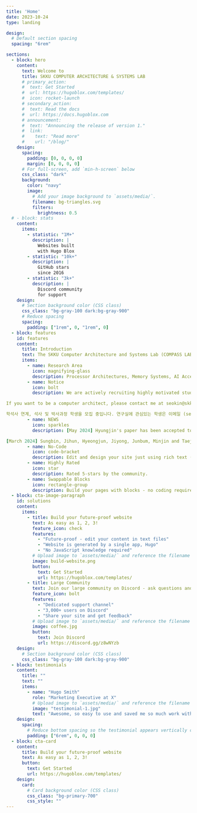 ```yaml
---
title: 'Home'
date: 2023-10-24
type: landing

design:
  # Default section spacing
  spacing: "6rem"

sections:
  - block: hero
    content:
      text: Welcome to
      title: SKKU COMPUTER ARCHITECTURE & SYSTEMS LAB
      # primary_action:
      #  text: Get Started
      #  url: https://hugoblox.com/templates/
      #  icon: rocket-launch
      # secondary_action:
      #  text: Read the docs
      #  url: https://docs.hugoblox.com
      # announcement:
      #  text: "Announcing the release of version 1."
      #  link:
      #    text: "Read more"
      #    url: "/blog/"
    design:
      spacing:
        padding: [0, 0, 0, 0]
        margin: [0, 0, 0, 0]
      # For full-screen, add `min-h-screen` below
      css_class: "dark"
      background:
        color: "navy"
        image:
          # Add your image background to `assets/media/`.
          filename: bg-triangles.svg
          filters:
            brightness: 0.5
  # - block: stats
    content:
      items:
        - statistic: "1M+"
          description: |
            Websites built  
            with Hugo Blox
        - statistic: "10k+"
          description: |
            GitHub stars  
            since 2016
        - statistic: "3k+"
          description: |
            Discord community  
            for support
    design:
      # Section background color (CSS class)
      css_class: "bg-gray-100 dark:bg-gray-900"
      # Reduce spacing
      spacing:
        padding: ["1rem", 0, "1rem", 0]
  - block: features
    id: features
    content:
      title: Introduction
      text: The SKKU Computer Architecture and Systems Lab (COMPASS LAB) is a computer architecture research group in the Department of Electrical and Computer Engineering at SKKU. Our mission is to show the right direction of future computer architectures and systems by conducting fundamental research in processor architectures, memory systems, and hardware/software interaction. We explore novel architectural techniques to improve the performance, energy-efficiency, reliability, and security of computer systems. Our research spans all layers of the computer system stack from application to system software to architecture to circuits for cross-layer optimizations.
      items:
        - name: Research Area
          icon: magnifying-glass
          description: Processor Architectures, Memory Systems, AI Acceleration with GPU/CPU/FPGA, Domain-Specific Accelerator
        - name: Notice
          icon: bolt
          description: We are actively recruiting highly motivated students who want to do research in computer architecture and systems. Preferred majors include computer science, computer engineering, and electrical engineering. 

If you want to be a computer architect, please contact me at seokin@skku.edu.

학석사 연계, 석사 및 박사과정 학생을 모집 중입니다. 연구실에 관심있는 학생은 이메일 (seokin@skku.edu)로 연락하세요.
        - name: NEWS
          icon: sparkles
          description: [May 2024] Hyungjin's paper has been accepted to ITC-CSCC 2024. Congratulation!

[March 2024] Sungbin, Jihun, Hyeongjun, Jiyong, Junbum, Minjin and Taejeong have joined our lab. Welcome!
        - name: No-Code
          icon: code-bracket
          description: Edit and design your site just using rich text (Markdown) and configurable YAML parameters.
        - name: Highly Rated
          icon: star
          description: Rated 5-stars by the community.
        - name: Swappable Blocks
          icon: rectangle-group
          description: Build your pages with blocks - no coding required!
  - block: cta-image-paragraph
    id: solutions
    content:
      items:
        - title: Build your future-proof website
          text: As easy as 1, 2, 3!
          feature_icon: check
          features:
            - "Future-proof - edit your content in text files"
            - "Website is generated by a single app, Hugo"
            - "No JavaScript knowledge required"
          # Upload image to `assets/media/` and reference the filename here
          image: build-website.png
          button:
            text: Get Started
            url: https://hugoblox.com/templates/
        - title: Large Community
          text: Join our large community on Discord - ask questions and get live responses
          feature_icon: bolt
          features:
            - "Dedicated support channel"
            - "3,000+ users on Discord"
            - "Share your site and get feedback"
          # Upload image to `assets/media/` and reference the filename here
          image: coffee.jpg
          button:
            text: Join Discord
            url: https://discord.gg/z8wNYzb
    design:
      # Section background color (CSS class)
      css_class: "bg-gray-100 dark:bg-gray-900"
  - block: testimonials
    content:
      title: ""
      text: ""
      items:
        - name: "Hugo Smith"
          role: "Marketing Executive at X"
          # Upload image to `assets/media/` and reference the filename here
          image: "testimonial-1.jpg"
          text: "Awesome, so easy to use and saved me so much work with the swappable pre-designed sections!"
    design:
      spacing:
        # Reduce bottom spacing so the testimonial appears vertically centered between sections
        padding: ["6rem", 0, 0, 0]
  - block: cta-card
    content:
      title: Build your future-proof website
      text: As easy as 1, 2, 3!
      button:
        text: Get Started
        url: https://hugoblox.com/templates/
    design:
      card:
        # Card background color (CSS class)
        css_class: "bg-primary-700"
        css_style: ""
---
```

